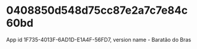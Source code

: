# 0408850d548d75cc87e2a7c7e84c60bd
App id 1F735-4013F-6AD1D-E1A4F-56FD7, version name - Baratão do Bras
